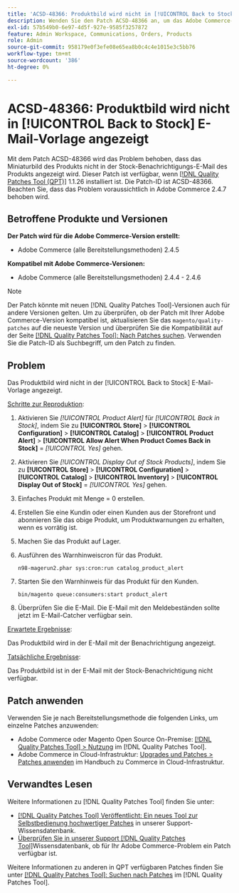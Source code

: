 ```yaml
---
title: 'ACSD-48366: Produktbild wird nicht in [!UICONTROL Back to Stock] E-Mail-Vorlage angezeigt'
description: Wenden Sie den Patch ACSD-48366 an, um das Adobe Commerce-Problem zu beheben, bei dem das Miniaturbild des Produkts nicht in der E-Mail mit der Warnmeldung des Produkts angezeigt wird.
exl-id: 57b549b0-6e97-4d5f-927e-9585f3257872
feature: Admin Workspace, Communications, Orders, Products
role: Admin
source-git-commit: 958179e0f3efe08e65ea8b0c4c4e1015e3c5bb76
workflow-type: tm+mt
source-wordcount: '386'
ht-degree: 0%

---
```


# ACSD-48366: Produktbild wird nicht in [!UICONTROL Back to Stock] E-Mail-Vorlage angezeigt

Mit dem Patch ACSD-48366 wird das Problem behoben, dass das Miniaturbild des Produkts nicht in der Stock-Benachrichtigungs-E-Mail des Produkts angezeigt wird. Dieser Patch ist verfügbar, wenn [[!DNL Quality Patches Tool (QPT)]](/help/announcements/adobe-commerce-announcements/magento-quality-patches-released-new-tool-to-self-serve-quality-patches.md) 1.1.26 installiert ist. Die Patch-ID ist ACSD-48366. Beachten Sie, dass das Problem voraussichtlich in Adobe Commerce 2.4.7 behoben wird.

## Betroffene Produkte und Versionen

**Der Patch wird für die Adobe Commerce-Version erstellt:**

* Adobe Commerce (alle Bereitstellungsmethoden) 2.4.5

**Kompatibel mit Adobe Commerce-Versionen:**

* Adobe Commerce (alle Bereitstellungsmethoden) 2.4.4 - 2.4.6

>[!NOTE]
>
>Der Patch könnte mit neuen [!DNL Quality Patches Tool]-Versionen auch für andere Versionen gelten. Um zu überprüfen, ob der Patch mit Ihrer Adobe Commerce-Version kompatibel ist, aktualisieren Sie das `magento/quality-patches` auf die neueste Version und überprüfen Sie die Kompatibilität auf der Seite [[!DNL Quality Patches Tool]: Nach Patches suchen](https://experienceleague.adobe.com/tools/commerce-quality-patches/index.html). Verwenden Sie die Patch-ID als Suchbegriff, um den Patch zu finden.

## Problem

Das Produktbild wird nicht in der [!UICONTROL Back to Stock] E-Mail-Vorlage angezeigt.

<u>Schritte zur Reproduktion</u>:

1. Aktivieren Sie *[!UICONTROL Product Alert]* für *[!UICONTROL Back in Stock]*, indem Sie zu **[!UICONTROL Store]** > **[!UICONTROL Configuration]** > **[!UICONTROL Catalog]** > **[!UICONTROL Product Alert]** > **[!UICONTROL Allow Alert When Product Comes Back in Stock]** = *[!UICONTROL Yes]* gehen.
1. Aktivieren Sie *[!UICONTROL Display Out of Stock Products]*, indem Sie zu **[!UICONTROL Store]** > **[!UICONTROL Configuration]** > **[!UICONTROL Catalog]** > **[!UICONTROL Inventory]** > **[!UICONTROL Display Out of Stock]** = *[!UICONTROL Yes]* gehen.
1. Einfaches Produkt mit Menge = 0 erstellen.
1. Erstellen Sie eine Kundin oder einen Kunden aus der Storefront und abonnieren Sie das obige Produkt, um Produktwarnungen zu erhalten, wenn es vorrätig ist.
1. Machen Sie das Produkt auf Lager.
1. Ausführen des Warnhinweiscron für das Produkt.

   ```
   n98-magerun2.phar sys:cron:run catalog_product_alert
   ```

1. Starten Sie den Warnhinweis für das Produkt für den Kunden.

   ```
   bin/magento queue:consumers:start product_alert
   ```

1. Überprüfen Sie die E-Mail. Die E-Mail mit den Meldebeständen sollte jetzt im E-Mail-Catcher verfügbar sein.

<u>Erwartete Ergebnisse</u>:

Das Produktbild wird in der E-Mail mit der Benachrichtigung angezeigt.

<u>Tatsächliche Ergebnisse</u>:

Das Produktbild ist in der E-Mail mit der Stock-Benachrichtigung nicht verfügbar.

## Patch anwenden

Verwenden Sie je nach Bereitstellungsmethode die folgenden Links, um einzelne Patches anzuwenden:

* Adobe Commerce oder Magento Open Source On-Premise: [[!DNL Quality Patches Tool] > Nutzung](https://experienceleague.adobe.com/docs/commerce-operations/tools/quality-patches-tool/usage.html) im [!DNL Quality Patches Tool].
* Adobe Commerce in Cloud-Infrastruktur: [Upgrades und Patches > Patches anwenden](https://experienceleague.adobe.com/docs/commerce-cloud-service/user-guide/develop/upgrade/apply-patches.html) im Handbuch zu Commerce in Cloud-Infrastruktur.

## Verwandtes Lesen

Weitere Informationen zu [!DNL Quality Patches Tool] finden Sie unter:

* [[!DNL Quality Patches Tool] Veröffentlicht: Ein neues Tool zur Selbstbedienung hochwertiger Patches](/help/announcements/adobe-commerce-announcements/magento-quality-patches-released-new-tool-to-self-serve-quality-patches.md) in unserer Support-Wissensdatenbank.
* [Überprüfen Sie in unserer Support [!DNL Quality Patches Tool]](/help/support-tools/patches-available-in-qpt-tool/check-patch-for-magento-issue-with-magento-quality-patches.md)Wissensdatenbank, ob für Ihr Adobe Commerce-Problem ein Patch verfügbar ist.

Weitere Informationen zu anderen in QPT verfügbaren Patches finden Sie unter [[!DNL Quality Patches Tool]: Suchen nach Patches](https://experienceleague.adobe.com/tools/commerce-quality-patches/index.html) im [!DNL Quality Patches Tool].
